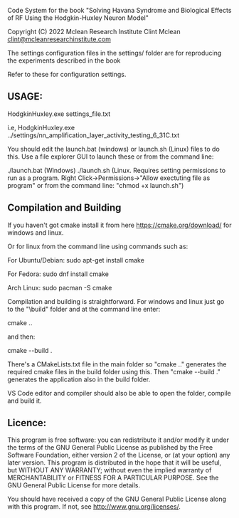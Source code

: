 Code System for the book "Solving Havana Syndrome and Biological Effects of RF Using the Hodgkin-Huxley Neuron Model"

Copyright (C) 2022 Mclean Research Institute Clint Mclean <clint@mcleanresearchinstitute.com>

The settings configuration files in the settings/ folder are for reproducing the experiments described in the book

Refer to these for configuration settings.

USAGE:
------

HodgkinHuxley.exe settings_file.txt

i.e,
HodgkinHuxley.exe ../settings/nn_amplification_layer_activity_testing_6_31C.txt

You should edit the launch.bat (windows) or launch.sh (Linux) files to do this. Use a file explorer GUI to launch these or from the command line:

./launch.bat (Windows)
./launch.sh (Linux. Requires setting permissions to run as a program. Right Click->Permissions->"Allow exectuting file as program" or from the command line: "chmod +x launch.sh") 


Compilation and Building
------------------------

If you haven't got cmake install it from here https://cmake.org/download/ for windows and linux.

Or for linux from the command line using commands such as:

For Ubuntu/Debian:
sudo apt-get install cmake

For Fedora:
sudo dnf install cmake

Arch Linux:
sudo pacman -S cmake

Compilation and building is straightforward. For windows and linux just go to the "\build" folder and at the command line enter:

cmake ..

and then:

cmake --build .


There's a CMakeLists.txt file in the main folder so "cmake .." generates the required cmake files in the build folder using this. Then "cmake --build ." generates the application also in the build folder.

VS Code editor and compiler should also be able to open the folder, compile and build it.


Licence:
--------

This program is free software: you can redistribute it and/or modify it under the terms of the GNU General Public License as published by the Free Software Foundation, either version 2 of the License, or (at your option) any later version. This program is distributed in the hope that it will be useful, but WITHOUT ANY WARRANTY; without even the implied warranty of MERCHANTABILITY or FITNESS FOR A PARTICULAR PURPOSE.  See the GNU General Public License for more details.

You should have received a copy of the GNU General Public License along with this program. If not, see <http://www.gnu.org/licenses/>.
